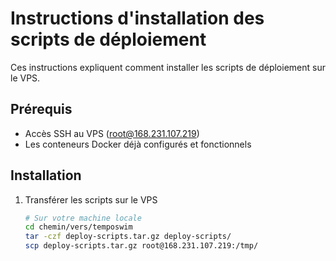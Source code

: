 # Instructions d'installation des scripts de déploiement

Ces instructions expliquent comment installer les scripts de déploiement sur le VPS.

## Prérequis

- Accès SSH au VPS (root@168.231.107.219)
- Les conteneurs Docker déjà configurés et fonctionnels

## Installation

1. Transférer les scripts sur le VPS
   ```bash
   # Sur votre machine locale
   cd chemin/vers/temposwim
   tar -czf deploy-scripts.tar.gz deploy-scripts/
   scp deploy-scripts.tar.gz root@168.231.107.219:/tmp/